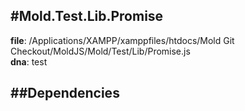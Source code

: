 
#Mold.Test.Lib.Promise
---------------------------------------

__file__: /Applications/XAMPP/xamppfiles/htdocs/Mold Git Checkout/MoldJS/Mold/Test/Lib/Promise.js  
__dna__: test  


	






##Dependencies
--------------




 

 


 



		
